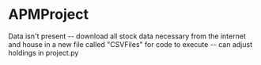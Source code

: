 # APMProject

Data isn't present -- download all stock data necessary from the internet and house in a new file called "CSVFiles" for code to execute -- can adjust holdings in project.py

